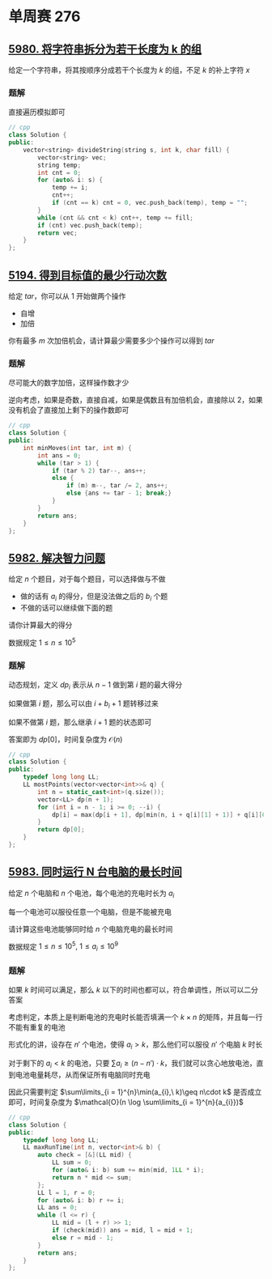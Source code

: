 # 单周赛 276

## [5980. 将字符串拆分为若干长度为 k 的组](https://leetcode-cn.com/problems/divide-a-string-into-groups-of-size-k/)

给定一个字符串，将其按顺序分成若干个长度为 $k$ 的组，不足 $k$ 的补上字符 $x$

### 题解

直接遍历模拟即可

```cpp
// cpp
class Solution {
public:
    vector<string> divideString(string s, int k, char fill) {
        vector<string> vec;
        string temp;
        int cnt = 0;
        for (auto& i: s) {
            temp += i;
            cnt++;
            if (cnt == k) cnt = 0, vec.push_back(temp), temp = "";
        }
        while (cnt && cnt < k) cnt++, temp += fill;
        if (cnt) vec.push_back(temp);
        return vec;
    }
};
```

## [5194. 得到目标值的最少行动次数](https://leetcode-cn.com/problems/minimum-moves-to-reach-target-score/)

给定 $tar$，你可以从 $1$ 开始做两个操作

- 自增
- 加倍

你有最多 $m$ 次加倍机会，请计算最少需要多少个操作可以得到 $tar$

### 题解

尽可能大的数字加倍，这样操作数才少

逆向考虑，如果是奇数，直接自减，如果是偶数且有加倍机会，直接除以 $2$，如果没有机会了直接加上剩下的操作数即可

```cpp
// cpp
class Solution {
public:
    int minMoves(int tar, int m) {
        int ans = 0;
        while (tar > 1) {
            if (tar % 2) tar--, ans++; 
            else {
                if (m) m--, tar /= 2, ans++;
                else {ans += tar - 1; break;}
            }
        }
        return ans;
    }
};
```

## [5982. 解决智力问题](https://leetcode-cn.com/problems/solving-questions-with-brainpower/)

给定 $n$ 个题目，对于每个题目，可以选择做与不做

- 做的话有 $a_{i}$ 的得分，但是没法做之后的 $b_{i}$ 个题
- 不做的话可以继续做下面的题

请你计算最大的得分

数据规定 $1\leq n\leq 10^5$

### 题解

动态规划，定义 $dp_{i}$ 表示从 $n - 1$ 做到第 $i$ 题的最大得分

如果做第 $i$ 题，那么可以由 $i + b_{i} + 1$ 题转移过来

如果不做第 $i$ 题，那么继承 $i + 1$ 题的状态即可

答案即为 $dp[0]$，时间复杂度为 $\mathcal{O}(n)$

```cpp
// cpp
class Solution {
public:
    typedef long long LL;
    LL mostPoints(vector<vector<int>>& q) {
        int n = static_cast<int>(q.size());
        vector<LL> dp(n + 1);
        for (int i = n - 1; i >= 0; --i) {
            dp[i] = max(dp[i + 1], dp[min(n, i + q[i][1] + 1)] + q[i][0]);
        }
        return dp[0];
    }
};
```

## [5983. 同时运行 N 台电脑的最长时间](https://leetcode-cn.com/problems/maximum-running-time-of-n-computers/)

给定 $n$ 个电脑和 $n$ 个电池，每个电池的充电时长为 $a_{i}$

每一个电池可以服役任意一个电脑，但是不能被充电

请计算这些电池能够同时给 $n$ 个电脑充电的最长时间

数据规定 $1\leq n\leq 10^5,\ 1\leq a_{i}\leq 10^9$

### 题解

如果 $k$ 时间可以满足，那么 $k$ 以下的时间也都可以，符合单调性，所以可以二分答案

考虑判定，本质上是判断电池的充电时长能否填满一个 $k\times n$ 的矩阵，并且每一行不能有重复的电池

形式化的讲，设存在 $n'$ 个电池，使得 $a_{i} > k$，那么他们可以服役 $n'$ 个电脑 $k$ 时长

对于剩下的 $a_{i} < k$ 的电池，只要 $\sum{a_{i}} \geq (n - n')\cdot k$，我们就可以贪心地放电池，直到电池电量耗尽，从而保证所有电脑同时充电

因此只需要判定 $\sum\limits_{i = 1}^{n}\min(a_{i},\ k)\geq n\cdot k$ 是否成立即可，时间复杂度为 $\mathcal{O}(n \log \sum\limits_{i = 1}^{n}{a_{i}})$

```cpp
// cpp
class Solution {
public:
    typedef long long LL;
    LL maxRunTime(int n, vector<int>& b) {
        auto check = [&](LL mid) {
            LL sum = 0;
            for (auto& i: b) sum += min(mid, 1LL * i);
            return n * mid <= sum;
        };
        LL l = 1, r = 0;
        for (auto& i: b) r += i;
        LL ans = 0;
        while (l <= r) {
            LL mid = (l + r) >> 1;
            if (check(mid)) ans = mid, l = mid + 1;
            else r = mid - 1;
        }
        return ans;
    }
};
```